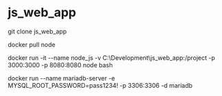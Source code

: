 # js_web_app

git clone js_web_app

docker pull node

docker run -it --name node_js -v C:\Development\js_web_app:/project -p 3000:3000 -p 8080:8080  node bash

docker run --name mariadb-server -e MYSQL_ROOT_PASSWORD=pass1234! -p 3306:3306 -d mariadb
